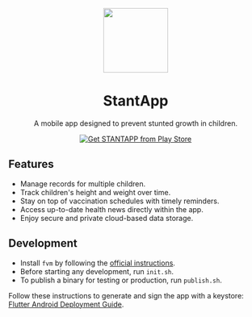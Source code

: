 <p align="center"><img height="128" src="https://blogger.googleusercontent.com/img/b/R29vZ2xl/AVvXsEiG8W37V93fNqp8WQxWANGrGQq-mquRbIWRrW7vW-AgFmJg6t2vxo2Hg0I5qlemt9Em76dTAe4sNn0zYJzmS6bZcmFvWsDHW2o4sS8LJA1wY5G7PxYg_fsGYA6jFSMlpLAbpD1wYJViW8BfBt-6sw2o6eTh02vbFndnAiwUpUFF2WDB2-eyOk-x32U9Dbif/s1600/stantapp-logo.png"/></p>

<h1 align="center">StantApp</h1>

<p align="center">A mobile app designed to prevent stunted growth in children.</p>

<p align="center"><a href="https://play.google.com/store/apps/details?id=com.bebasstunting.stantapp"><img alt="Get STANTAPP from Play Store" src="https://blogger.googleusercontent.com/img/b/R29vZ2xl/AVvXsEjPQRuPE6aoa8aneS7OyFEBuF6xBtouqcHzSL34i0zN9CQVRoMRmyQEkLelz7Zuy6EzpuwOeZQOzg9b2oJrhTmsQu8ne6OT2t3u_LBowrfcyhdOsRUXjfu-PdBtdNn-yqyqbscLh3SSR940EQaLFxXbmb2LjfeIMmkmXo63mECIRRp8BjH8k4ULYm7GIiMk/s1600/stantapp-banner-play-store.jpg"/></a></p>

## Features  

- Manage records for multiple children.
- Track children's height and weight over time.
- Stay on top of vaccination schedules with timely reminders.
- Access up-to-date health news directly within the app.
- Enjoy secure and private cloud-based data storage.

## Development  

- Install `fvm` by following the [official instructions](https://fvm.app/documentation/getting-started/installation).  
- Before starting any development, run `init.sh`.  
- To publish a binary for testing or production, run `publish.sh`.  

Follow these instructions to generate and sign the app with a keystore: [Flutter Android Deployment Guide](https://docs.flutter.dev/deployment/android).  

